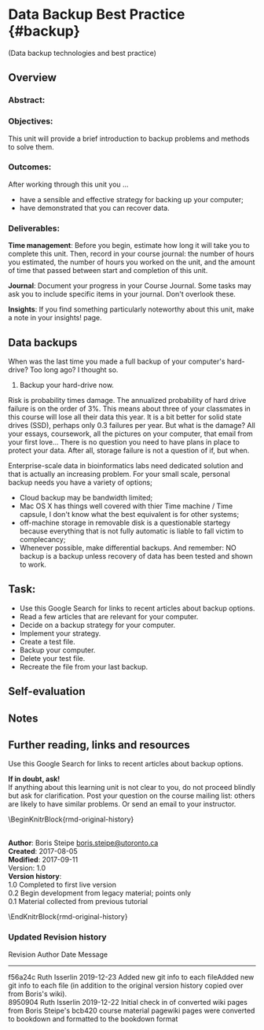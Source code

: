 # Data Backup Best Practice {#backup}
(Data backup technologies and best practice)
 
## Overview 
### Abstract:

### Objectives:
This unit will provide a brief introduction to backup problems and methods to solve them.

### Outcomes:
After working through this unit you ...

  * have a sensible and effective strategy for backing up your computer;
  * have demonstrated that you can recover data.

### Deliverables:
**Time management**: Before you begin, estimate how long it will take you to complete this unit. Then, record in your course journal: the number of hours you estimated, the number of hours you worked on the unit, and the amount of time that passed between start and completion of this unit.

**Journal**: Document your progress in your Course Journal. Some tasks may ask you to include specific items in your journal. Don't overlook these.

**Insights**: If you find something particularly noteworthy about this unit, make a note in your insights! page.


## Data backups
When was the last time you made a full backup of your computer's hard-drive? Too long ago? I thought so.

<div class="rmd-task">
<ol style="list-style-type: decimal">
<li>Backup your hard-drive now.</li>
</ol>
</div>

Risk is probability times damage. The annualized probability of hard drive failure is on the order of 3%. This means about three of your classmates in this course will lose all their data this year. It is a bit better for solid state drives (SSD), perhaps only 0.3 failures per year. But what is the damage? All your essays, coursework, all the pictures on your computer, that email from your first love... There is no question you need to have plans in place to protect your data. After all, storage failure is not a question of if, but when.

Enterprise-scale data in bioinformatics labs need dedicated solution and that is actually an increasing problem. For your small scale, personal backup needs you have a variety of options;

  * Cloud backup may be bandwidth limited;
  * Mac OS X has things well covered with thier Time machine / Time capsule, I don't know what the best equivalent is for other systems;
  * off-machine storage in removable disk is a questionable startegy because everything that is not fully automatic is liable to fall victim to complecancy;
  * Whenever possible, make differential backups. And remember: NO backup is a backup unless recovery of data has been tested and shown to work.

## Task:
<div class="rmd-task">
<ul>
<li>Use this Google Search for links to recent articles about backup options.</li>
<li>Read a few articles that are relevant for your computer.</li>
<li>Decide on a backup strategy for your computer.</li>
<li>Implement your strategy.</li>
<li>Create a test file.</li>
<li>Backup your computer.</li>
<li>Delete your test file.</li>
<li>Recreate the file from your last backup.</li>
</ul>
</div>

## Self-evaluation
## Notes
## Further reading, links and resources
Use this Google Search for links to recent articles about backup options.
 
**If in doubt, ask!**<br>
If anything about this learning unit is not clear to you, do not proceed blindly but ask for clarification. Post your question on the course mailing list: others are likely to have similar problems. Or send an email to your instructor.

 
\BeginKnitrBlock{rmd-original-history}<div class="rmd-original-history"><br>**Author**: Boris Steipe <boris.steipe@utoronto.ca> <br>
**Created**: 2017-08-05<br>
**Modified**: 2017-09-11<br>
Version: 1.0<br>
**Version history**:<br>
1.0 Completed to first live version<br>
0.2 Begin development from legacy material; points only<br>
0.1 Material collected from previous tutorial<br>
 </div>\EndKnitrBlock{rmd-original-history}

### Updated Revision history

Revision   Author          Date         Message                                                                                                                                                            
---------  --------------  -----------  -------------------------------------------------------------------------------------------------------------------------------------------------------------------
f56a24c    Ruth Isserlin   2019-12-23   Added new git info to each fileAdded new git info to each file (in addition to the original version history copied over from Boris's wiki).                        
8950904    Ruth Isserlin   2019-12-22   Initial check in of converted wiki pages from Boris Steipe's bcb420 course material pagewiki pages were converted to bookdown and formatted to the bookdown format 

